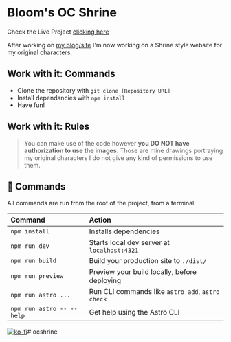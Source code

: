 # Bloom's OC Shrine

Check the Live Project [clicking here]()

After working on [my blog/site](https://windofbloom.com/) I'm now working on a Shrine style website for my original characters.

## Work with it: Commands

- Clone the repository with `git clone [Repository URL]`
- Install dependancies with `npm install`
- Have fun!

## Work with it: Rules

> You can make use of the code however **you DO NOT have authorization to use the images**. Those are mine drawings portraying my original characters I do not give any kind of permissions to use them.


## 🧞 Commands

All commands are run from the root of the project, from a terminal:

| Command                   | Action                                           |
| :------------------------ | :----------------------------------------------- |
| `npm install`             | Installs dependencies                            |
| `npm run dev`             | Starts local dev server at `localhost:4321`      |
| `npm run build`           | Build your production site to `./dist/`          |
| `npm run preview`         | Preview your build locally, before deploying     |
| `npm run astro ...`       | Run CLI commands like `astro add`, `astro check` |
| `npm run astro -- --help` | Get help using the Astro CLI                     |

[![ko-fi](https://ko-fi.com/img/githubbutton_sm.svg)](https://ko-fi.com/A044GKP)#   o c s h r i n e  
 